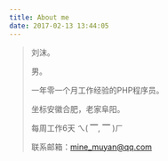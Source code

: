 ```yaml
---
title: About me
date: 2017-02-13 13:44:05
---
```

>刘沫。
>
>男。
>
>一年零一个月工作经验的PHP程序员。
>
>坐标安徽合肥，老家阜阳。
>
>每周工作6天  ㄟ( ▔, ▔ )ㄏ
>
>联系邮箱：mine_muyan@qq.com

